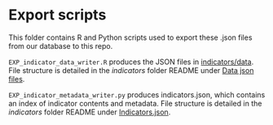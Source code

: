 # Export scripts    
This folder contains R and Python scripts used to export these .json files from our database to this repo.

`EXP_indicator_data_writer.R` produces the JSON files in [indicators/data](/indicators/data). File structure is detailed in the _indicators_ folder README under [Data json files](/indicators#data-json-files).

`EXP_indicator_metadata_writer.py` produces indicators.json, which contains an index of indicator contents and metadata. File structure is detailed in the _indicators_ folder README under [Indicators.json](/indicators#indicatorsjson).
